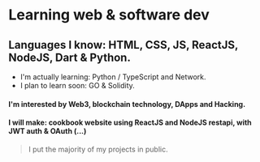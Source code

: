 # Learning web & software dev
## Languages I know: HTML, CSS, JS, ReactJS, NodeJS, Dart & Python.

  - I'm actually learning: Python / TypeScript and Network.
  - I plan to learn soon: GO & Solidity.

#### I'm interested by Web3, blockchain technology, DApps and Hacking.
#### I will make: cookbook website using ReactJS and NodeJS restapi, with JWT auth & OAuth (...)

> I put the majority of my projects in public.
